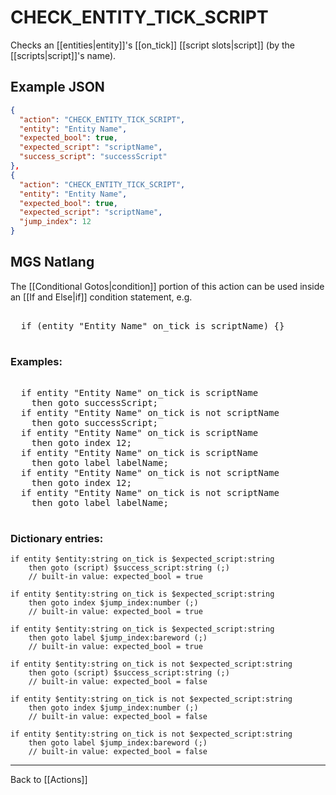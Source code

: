 # CHECK_ENTITY_TICK_SCRIPT

Checks an [[entities|entity]]'s [[on_tick]] [[script slots|script]] (by the [[scripts|script]]'s name).

## Example JSON

```json
{
  "action": "CHECK_ENTITY_TICK_SCRIPT",
  "entity": "Entity Name",
  "expected_bool": true,
  "expected_script": "scriptName",
  "success_script": "successScript"
},
{
  "action": "CHECK_ENTITY_TICK_SCRIPT",
  "entity": "Entity Name",
  "expected_bool": true,
  "expected_script": "scriptName",
  "jump_index": 12
}
```

## MGS Natlang

The [[Conditional Gotos|condition]] portion of this action can be used inside an [[If and Else|if]] condition statement, e.g.

<pre class="HyperMD-codeblock mgs">

  <span class="control">if</span> <span class="bracket">(</span><span class="sigil">entity</span> <span class="string">"Entity Name"</span> <span class="target">on_tick</span> <span class="operator">is</span> <span class="script">scriptName</span><span class="bracket">)</span> <span class="bracket">{</span><span class="bracket">}</span>

</pre>

### Examples:

<pre class="HyperMD-codeblock mgs">

  <span class="control">if</span> <span class="sigil">entity</span> <span class="string">"Entity Name"</span> <span class="target">on_tick</span> <span class="operator">is</span> <span class="script">scriptName</span>
    <span class="control">then</span> <span class="control">goto</span> <span class="script">successScript</span><span class="">;</span>
  <span class="control">if</span> <span class="sigil">entity</span> <span class="string">"Entity Name"</span> <span class="target">on_tick</span> <span class="operator">is</span> <span class="operator">not</span> <span class="script">scriptName</span>
    <span class="control">then</span> <span class="control">goto</span> <span class="script">successScript</span><span class="">;</span>
  <span class="control">if</span> <span class="sigil">entity</span> <span class="string">"Entity Name"</span> <span class="target">on_tick</span> <span class="operator">is</span> <span class="script">scriptName</span>
    <span class="control">then</span> <span class="control">goto</span> <span class="sigil">index</span> <span class="number">12</span><span class="">;</span>
  <span class="control">if</span> <span class="sigil">entity</span> <span class="string">"Entity Name"</span> <span class="target">on_tick</span> <span class="operator">is</span> <span class="script">scriptName</span>
    <span class="control">then</span> <span class="control">goto</span> <span class="sigil">label</span> <span class="string">labelName</span><span class="">;</span>
  <span class="control">if</span> <span class="sigil">entity</span> <span class="string">"Entity Name"</span> <span class="target">on_tick</span> <span class="operator">is</span> <span class="operator">not</span> <span class="script">scriptName</span>
    <span class="control">then</span> <span class="control">goto</span> <span class="sigil">index</span> <span class="number">12</span><span class="">;</span>
  <span class="control">if</span> <span class="sigil">entity</span> <span class="string">"Entity Name"</span> <span class="target">on_tick</span> <span class="operator">is</span> <span class="operator">not</span> <span class="script">scriptName</span>
    <span class="control">then</span> <span class="control">goto</span> <span class="sigil">label</span> <span class="string">labelName</span><span class="">;</span>

</pre>

### Dictionary entries:

```
if entity $entity:string on_tick is $expected_script:string
    then goto (script) $success_script:string (;)
	// built-in value: expected_bool = true

if entity $entity:string on_tick is $expected_script:string
    then goto index $jump_index:number (;)
	// built-in value: expected_bool = true

if entity $entity:string on_tick is $expected_script:string
    then goto label $jump_index:bareword (;)
	// built-in value: expected_bool = true

if entity $entity:string on_tick is not $expected_script:string
    then goto (script) $success_script:string (;)
	// built-in value: expected_bool = false

if entity $entity:string on_tick is not $expected_script:string
    then goto index $jump_index:number (;)
	// built-in value: expected_bool = false

if entity $entity:string on_tick is not $expected_script:string
    then goto label $jump_index:bareword (;)
	// built-in value: expected_bool = false
```

---

Back to [[Actions]]
